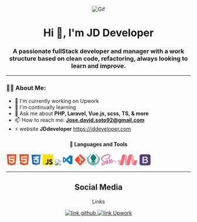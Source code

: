 <div id="header" align="center">
    <img src="https://media.giphy.com/media/v1.Y2lkPTc5MGI3NjExYjQ4NmYzNTY1MGM2NTg0ODYzYmRlZWU5NDRkYjZkMTM3MzRjN2YzYyZlcD12MV9pbnRlcm5hbF9naWZzX2dpZklkJmN0PXRz/qEqiI3Oq7vBkoE236M/giphy.gif"
        alt="Gif" width="250">
    <h1 align="center">Hi 🖖, I'm <span> JD Developer </span> </h1>
    <h3 align="center">A passionate fullStack developer and manager with a work structure based on clean code,
        refactoring, always looking to learn and improve.</h3>
</div>

---

    

### 👨‍💻 About Me:
    
- 🔭 I'm currently working on Upwork
- 💪 I'm continually learning
- 💬 Ask me about **PHP, Laravel, Vue.js, scss, TS, & more**
- 📫 How to reach me: **Jose.david.soto92@gmail.com**
- ⚡ website  **JDdeveloper**   https://jddeveloper.com

<div align="center">
    <h4> 📎 Languages and Tools </h4>   
</div>
    <code align="center"><img height="30" src="https://raw.githubusercontent.com/Davermx/Davermx/master/img/Html.png"></code>
    <code  ><img height="30" src="https://raw.githubusercontent.com/Davermx/Davermx/master/img/Html.png"></code>
    <code><img height="30" src="https://raw.githubusercontent.com/Davermx/Davermx/master/img/Css.png"></code>
    <code><img height="30" src="https://raw.githubusercontent.com/Davermx/Davermx/master/img/Js.png"></code>
    <code><img height="30" src="https://github.com/jmnote/z-icons/blob/master/32x32/php.png"></code>
    <code><img height="30" src="https://raw.githubusercontent.com/Davermx/Davermx/master/img/Visual.png"></code>
    <code><img height="30" src="https://raw.githubusercontent.com/Davermx/Davermx/master/img/Git.png"></code>
    <code><img height="30" src="https://raw.githubusercontent.com/Davermx/Davermx/master/img/Gitkraken.png"></code>
    <code><img height="30" src="https://raw.githubusercontent.com/Davermx/Davermx/master/img/Sass.png"></code>
    <code><img height="30" src="https://raw.githubusercontent.com/Davermx/Davermx/master/img/Materializecss.png"></code>
    <code><img height="30" src="https://raw.githubusercontent.com/Davermx/Davermx/master/img/Bootstrap.png"></code>

---

<div id="badges" align="center">
    <h2 align="center"> Social Media </h2>
    <p>Links</p>
    <a href="https://github.com/JDDeveloper1">
        <img src="https://img.shields.io/badge/Github-JD%20Developer-orange?logo=github&style=plastic" alt="link github"
            title="github">
    </a>
    <a href="https://www.upwork.com/freelancers/~01cfeb84d19e3ea1ba">
        <img src="https://img.shields.io/badge/Upwork-David%20Soto-green?logo=upwork&green&style=plastic"
            alt="link Upwork" title="Upwork">
    </a>
</div>



